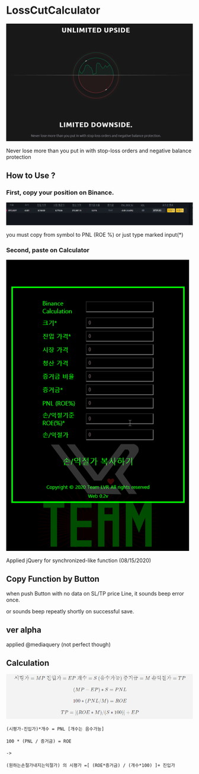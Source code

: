 # LossCutCalculator

![limitdown](/img/limitdown.png)

Never lose more than you put in with stop-loss orders and negative balance protection

## How to Use ?

### First, copy your position on Binance.

![binanceposi](/img/binanceposi.png)

you must copy from symbol to PNL (ROE %) or just type marked input(\*)

### Second, paste on Calculator

![paste](/img/paste.gif)

Applied jQuery for synchronized-like function (08/15/2020)

## Copy Function by Button

when push Button with no data on SL/TP price Line, it sounds beep error once.

or sounds beep repeatly shortly on successful save.

## ver alpha

applied @mediaquery (not perfect though)

## Calculation

![calculation](/img/math.png)

```
(시평가-진입가)*개수 = PNL [개수는 음수가능]

100 * (PNL / 증거금) = ROE

->

(원하는손절가내지는익절가) 의 시평가 =[ (ROE*증거금) / (개수*100) ]+ 진입가
```
